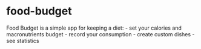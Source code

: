 # food-budget
Food Budget is a simple app for keeping a diet: - set your calories and macronutrients budget - record your consumption - create custom dishes - see statistics
